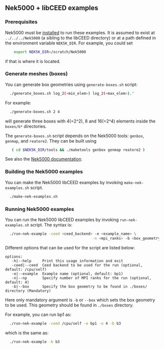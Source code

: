 ## Nek5000 + libCEED examples

### Prerequisites

Nek5000 must be [installed](https://nek5000.mcs.anl.gov/getstarted/) to run
these examples.  It is assumed to exist at `../../../Nek5000` (a sibling to the
libCEED directory) or at a path defined in the environment variable `NEK5K_DIR`.
For example, you could set
```sh
    export NEK5K_DIR=/scratch/Nek5000
```
if that is where it is located.

### Generate meshes (boxes)

You can generate box geometries using `generate-boxes.sh` script:
```sh
  ./generate_boxes.sh log_2(<min_elem>) log_2(<max_elem>)."
```
For example:
```sh
  ./generate-boxes.sh 2 4
```
will generate three boxes with 4(=2^2), 8 and 16(=2^4) elements inside the
`boxes/b*` directories.

The `generate-boxes.sh` script depends on the Nek5000 tools: `genbox`, `genmap`,
and `reatore2`. They can be built using
```sh
   ( cd $NEK5K_DIR/tools && ./maketools genbox genmap reatore2 )
```
See also the [Nek5000 documentation](https://nek5000.mcs.anl.gov/getstarted/).

### Building the Nek5000 examples

You can make the Nek5000 libCEED examples by invoking `make-nek-examples.sh` script.
```sh
  ./make-nek-examples.sh
```

### Running Nek5000 examples

You can run the Nek5000 libCEED examples by invoking `run-nek-examples.sh`
script. The syntax is:
```sh
  ./run-nek-example -ceed <ceed_backend> -e <example_name> \
                                        -n <mpi_ranks> -b <box_geometry>
```
Different options that can be used for the script are listed below:
```
options:
   -h|--help     Print this usage information and exit
   -ceed|--ceed  Ceed backend to be used for the run (optional, default: /cpu/self)
   -e|--example  Example name (optional, default: bp1)
   -n|--np       Specify number of MPI ranks for the run (optional, default: 4)
   -b|--box      Specify the box geometry to be found in ./boxes/ directory (Mandatory)

```
Here only mandatory argument is `-b` or `--box` which sets the box geometry
to be used. This geometry should be found in `./boxes` directory.

For example, you can run bp1 as:
```sh
  ./run-nek-example -ceed /cpu/self -e bp1 -n 4 -b b3
```
which is the same as:
```sh
  ./run-nek-example -b b3
```
